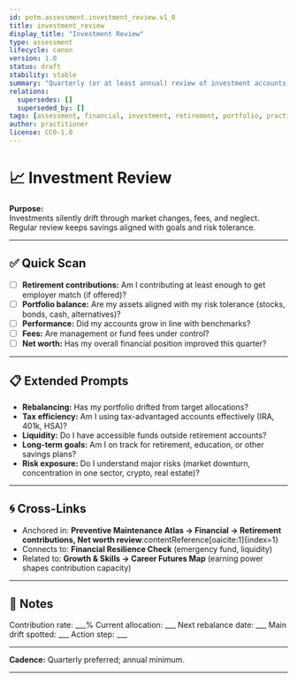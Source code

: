 ```yaml
---
id: potm.assessment.investment_review.v1_0
title: investment_review
display_title: "Investment Review"
type: assessment
lifecycle: canon
version: 1.0
status: draft
stability: stable
summary: "Quarterly (or at least annual) review of investment accounts, retirement contributions, and portfolio drift."
relations:
  supersedes: []
  superseded_by: []
tags: [assessment, financial, investment, retirement, portfolio, practitioner]
author: practitioner
license: CC0-1.0
---
```


# 📈 Investment Review

**Purpose:**  
Investments silently drift through market changes, fees, and neglect. Regular review keeps savings aligned with goals and risk tolerance.

---

## ✅ Quick Scan

- [ ] **Retirement contributions:** Am I contributing at least enough to get employer match (if offered)?  
- [ ] **Portfolio balance:** Are my assets aligned with my risk tolerance (stocks, bonds, cash, alternatives)?  
- [ ] **Performance:** Did my accounts grow in line with benchmarks?  
- [ ] **Fees:** Are management or fund fees under control?  
- [ ] **Net worth:** Has my overall financial position improved this quarter?  

---

## 📋 Extended Prompts

- **Rebalancing:** Has my portfolio drifted from target allocations?  
- **Tax efficiency:** Am I using tax-advantaged accounts effectively (IRA, 401k, HSA)?  
- **Liquidity:** Do I have accessible funds outside retirement accounts?  
- **Long-term goals:** Am I on track for retirement, education, or other savings plans?  
- **Risk exposure:** Do I understand major risks (market downturn, concentration in one sector, crypto, real estate)?  

---

## 🌀 Cross-Links

- Anchored in: **Preventive Maintenance Atlas → Financial → Retirement contributions, Net worth review**:contentReference[oaicite:1]{index=1}  
- Connects to: **Financial Resilience Check** (emergency fund, liquidity)  
- Related to: **Growth & Skills → Career Futures Map** (earning power shapes contribution capacity)  

---

## 📝 Notes

Contribution rate: \_\_\_%
Current allocation: \_\_\_
Next rebalance date: \_\_\_
Main drift spotted: \_\_\_
Action step: \_\_\_

---

**Cadence:** Quarterly preferred; annual minimum.

---

